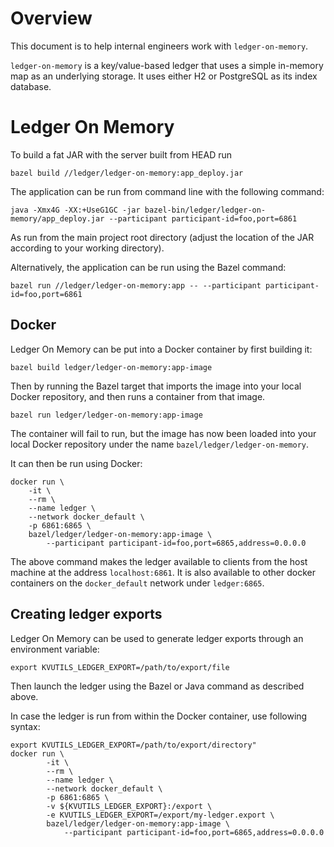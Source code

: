 # Overview

This document is to help internal engineers work with `ledger-on-memory`.

`ledger-on-memory` is a key/value-based ledger that uses a simple in-memory map as an
underlying storage. It uses either H2 or PostgreSQL as its index database.

# Ledger On Memory

To build a fat JAR with the server built from HEAD run

    bazel build //ledger/ledger-on-memory:app_deploy.jar

The application can be run from command line with the following command:

    java -Xmx4G -XX:+UseG1GC -jar bazel-bin/ledger/ledger-on-memory/app_deploy.jar --participant participant-id=foo,port=6861

As run from the main project root directory (adjust the location of the JAR according to 
your working directory).

Alternatively, the application can be run using the Bazel command:

    bazel run //ledger/ledger-on-memory:app -- --participant participant-id=foo,port=6861

## Docker

Ledger On Memory can be put into a Docker container by first building it:

    bazel build ledger/ledger-on-memory:app-image

Then by running the Bazel target that imports the image into your local Docker repository, and then
runs a container from that image.

    bazel run ledger/ledger-on-memory:app-image
    
The container will fail to run, but the image has now been loaded into your local Docker
repository under the name `bazel/ledger/ledger-on-memory`.

It can then be run using Docker:

    docker run \
        -it \
        --rm \
        --name ledger \
        --network docker_default \
        -p 6861:6865 \
        bazel/ledger/ledger-on-memory:app-image \
            --participant participant-id=foo,port=6865,address=0.0.0.0
            
The above command makes the ledger available to clients from the host machine at the address 
`localhost:6861`. It is also available to other docker containers on the `docker_default`
network under `ledger:6865`.

## Creating ledger exports

Ledger On Memory can be used to generate ledger exports through an environment variable:

    export KVUTILS_LEDGER_EXPORT=/path/to/export/file

Then launch the ledger using the Bazel or Java command as described above.

In case the ledger is run from within the Docker container, use following syntax:

    export KVUTILS_LEDGER_EXPORT=/path/to/export/directory"
    docker run \
            -it \
            --rm \
            --name ledger \
            --network docker_default \
            -p 6861:6865 \
            -v ${KVUTILS_LEDGER_EXPORT}:/export \
            -e KVUTILS_LEDGER_EXPORT=/export/my-ledger.export \
            bazel/ledger/ledger-on-memory:app-image \
                --participant participant-id=foo,port=6865,address=0.0.0.0
